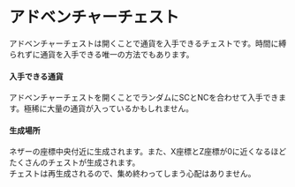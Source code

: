 # アドベンチャーチェスト
アドベンチャーチェストは開くことで通貨を入手できるチェストです。時間に縛られずに通貨を入手できる唯一の方法でもあります。  

#### 入手できる通貨

アドベンチャーチェストを開くことでランダムにSCとNCを合わせて入手できます。極稀に大量の通貨が入っているかもしれません。

#### 生成場所  

ネザーの座標中央付近に生成されます。また、X座標とZ座標が0に近くなるほどたくさんのチェストが生成されます。  
チェストは再生成されるので、集め終わってしまう心配はありません。　　

